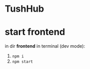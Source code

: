 # TushHub

# start frontend

in dir **frontend** in terminal (dev mode):

1. `npm i`
2. `npm start`
